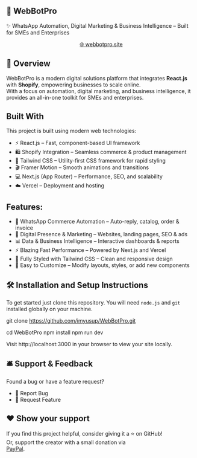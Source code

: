 ## 🚀 WebBotPro

✨ WhatsApp Automation, Digital Marketing & Business Intelligence – Built for SMEs and Enterprises  
<p align="center"> <a href="https://webbotpro.site" target="_blank">🌐 webbotpro.site</a> </p> <p align="center"> </p>

## 📌 Overview

WebBotPro is a modern digital solutions platform that integrates **React.js** with **Shopify**, empowering businesses to scale online.  
With a focus on automation, digital marketing, and business intelligence, it provides an all-in-one toolkit for SMEs and enterprises.

## Built With

This project is built using modern web technologies:
- ⚡ React.js – Fast, component-based UI framework
- 🛍️ Shopify Integration – Seamless commerce & product management
- 🎨 Tailwind CSS – Utility-first CSS framework for rapid styling
- 🎬 Framer Motion – Smooth animations and transitions
- 💻 Next.js (App Router) – Performance, SEO, and scalability
- ☁️ Vercel – Deployment and hosting

## Features:

- 📱 WhatsApp Commerce Automation – Auto-reply, catalog, order & invoice
- 🎯 Digital Presence & Marketing – Websites, landing pages, SEO & ads
- 📊 Data & Business Intelligence – Interactive dashboards & reports
- ⚡ Blazing Fast Performance – Powered by Next.js and Vercel
- 🎨 Fully Styled with Tailwind CSS – Clean and responsive design
- 🧱 Easy to Customize – Modify layouts, styles, or add new components

## 🛠 Installation and Setup Instructions

To get started just clone this repository. You will need `node.js` and `git` installed globally on your machine.

git clone https://github.com/imyusup/WebBotPro.git

cd WebBotPro
npm install
npm run dev


Visit http://localhost:3000 in your browser to view your site locally.

## 🛎 Support & Feedback

Found a bug or have a feature request?
- 🔹 Report Bug
- 🔹 Request Feature

## ❤️ Show your support

If you find this project helpful, consider giving it a ⭐ on GitHub!  
Or, support the creator with a small donation via  
<a href="https://paypal.me/imyusup" target="_blank" rel="noopener noreferrer">PayPal</a>.

